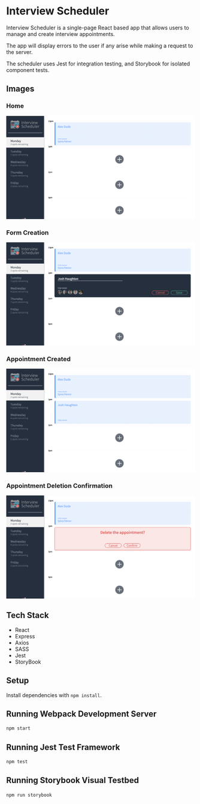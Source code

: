 # Interview Scheduler

Interview Scheduler is a single-page React based app that allows users to manage and create interview appointments. 

The app will display errors to the user if any arise while making a request to the server.

The scheduler uses Jest for integration testing, and Storybook for isolated component tests.

## Images

### Home
!['Home Page of Project'](https://github.com/JoshuaHaughton/scheduler/blob/master/docs/Home.png?raw=true)

### Form Creation
!['Form creation section'](https://github.com/JoshuaHaughton/scheduler/blob/master/docs/Form.png?raw=true)

### Appointment Created
!['New appointment created'](https://github.com/JoshuaHaughton/scheduler/blob/master/docs/App-Created.png?raw=true)

### Appointment Deletion Confirmation
!['Appointment will be deleted once confirmed'](https://github.com/JoshuaHaughton/scheduler/blob/master/docs/Delete.png?raw=true)

## Tech Stack
- React
- Express
- Axios
- SASS
- Jest
- StoryBook


## Setup

Install dependencies with `npm install`.

## Running Webpack Development Server

```sh
npm start
```

## Running Jest Test Framework

```sh
npm test
```

## Running Storybook Visual Testbed

```sh
npm run storybook
```